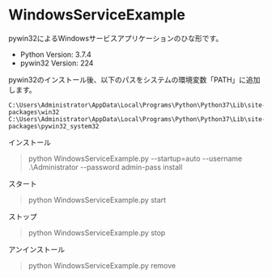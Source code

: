 # WindowsServiceExample
pywin32によるWindowsサービスアプリケーションのひな形です。

* Python Version:  3.7.4
* pywin32 Version: 224

pywin32のインストール後、以下のパスをシステムの環境変数「PATH」に追加します。
~~~
C:\Users\Administrator\AppData\Local\Programs\Python\Python37\Lib\site-packages\win32
C:\Users\Administrator\AppData\Local\Programs\Python\Python37\Lib\site-packages\pywin32_system32
~~~

インストール
>python WindowsServiceExample.py --startup=auto --username .\Administrator --password admin-pass install

スタート
>python WindowsServiceExample.py start

ストップ
>python WindowsServiceExample.py stop

アンインストール
>python WindowsServiceExample.py remove
